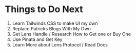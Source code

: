 # Things to Do Next

1. Learn Tailwinds CSS to make UI my own
2. Replace Patricks Blogs With My Own
3. Get Lens Handle / Research How to Get one or Buy One
4. Use Pinata and Get Key
5. Learn More about Lens Protocol / Read Docs
